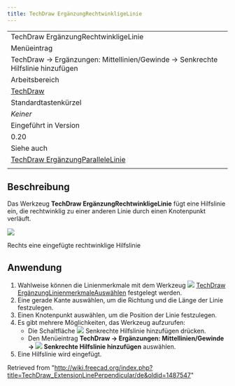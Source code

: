 ```yaml
---
title: TechDraw ErgänzungRechtwinkligeLinie
---
```


|                                                                                                            |
| ---------------------------------------------------------------------------------------------------------- |
| TechDraw ErgänzungRechtwinkligeLinie                                                                       |
| Menüeintrag                                                                                                |
| TechDraw → Ergänzungen: Mittellinien/Gewinde → Senkrechte Hilfslinie hinzufügen                            |
| Arbeitsbereich                                                                                             |
| [TechDraw](/TechDraw_Workbench/de "TechDraw Workbench/de")                                                 |
| Standardtastenkürzel                                                                                       |
| _Keiner_                                                                                                   |
| Eingeführt in Version                                                                                      |
| 0.20                                                                                                       |
| Siehe auch                                                                                                 |
| [TechDraw ErgänzungParalleleLinie](/TechDraw_ExtensionLineParallel/de "TechDraw ExtensionLineParallel/de") |
|                                                                                                            |

## Beschreibung

Das Werkzeug **TechDraw ErgänzungRechtwinkligeLinie** fügt eine Hilfslinie ein, die rechtwinklig zu einer anderen Linie durch einen Knotenpunkt verläuft.

![](/images/TechDraw_ExtensionLinePerpendicularExample.png)

Rechts eine eingefügte rechtwinklige Hilfslinie

## Anwendung

1. Wahlweise können die Linienmerkmale mit dem Werkzeug ![](/images/TechDraw_ExtensionSelectLineAttributes.svg) [TechDraw ErgänzungLinienmerkmaleAuswählen](/TechDraw_ExtensionSelectLineAttributes/de "TechDraw ExtensionSelectLineAttributes/de") festgelegt werden.
2. Eine gerade Kante auswählen, um die Richtung und die Länge der Linie festzulegen.
3. Einen Knotenpunkt auswählen, um die Position der Linie festzulegen.
4. Es gibt mehrere Möglichkeiten, das Werkzeug aufzurufen:
   - Die Schaltfläche ![](/images/TechDraw_ExtensionLinePerpendicular.svg) Senkrechte Hilfslinie hinzufügen drücken.
   - Den Menüeintrag **TechDraw → Ergänzungen: Mittellinien/Gewinde → ![](/images/TechDraw_ExtensionLinePerpendicular.svg) Senkrechte Hilfslinie hinzufügen** auswählen.
5. Eine Hilfslinie wird eingefügt.

Retrieved from "<http://wiki.freecad.org/index.php?title=TechDraw_ExtensionLinePerpendicular/de&oldid=1487547>"
